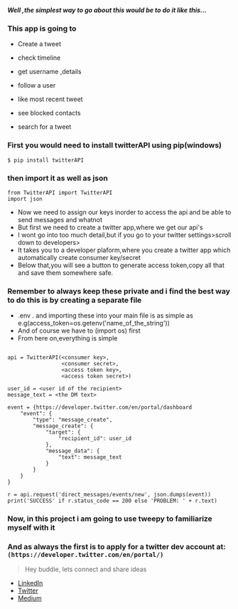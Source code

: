 ##### Well ,the simplest way to go about this would be to do it like this...

### This app is going to

* Create a tweet

* check timeline

* get username ,details

* follow a user

* like most recent tweet
* see blocked contacts

* search for a tweet

### First you would need to install twitterAPI using pip(windows)
```
$ pip install twitterAPI
```
### then import it as well as json
```
from TwitterAPI import TwitterAPI
import json
```
* Now we need to assign our keys inorder to access the api and be able to send messages and whatnot
* But first we need to create a twitter app,where we get our api's
* I wont go into too much detail,but if you go to your twitter settings>scroll down to developers>
* It takes you to a developer plaform,where you create a twitter app which automatically create consumer key/secret
* Below that,you will see a button to generate access token,copy all that and save them somewhere safe.
### Remember to always keep these private and i find the best way to do this is by creating a separate file
* .env . and importing these into your main file is as simple as e.g(access_token=os.getenv('name_of_the_string'))
* And of course we have to (import os) first
* From here on,everything is simple


```

api = TwitterAPI(<consumer key>,
                 <consumer secret>,
                 <access token key>,
                 <access token secret>)

user_id = <user id of the recipient>
message_text = <the DM text>

event = {https://developer.twitter.com/en/portal/dashboard
    "event": {
        "type": "message_create",
        "message_create": {
            "target": {
                "recipient_id": user_id
            },
            "message_data": {
                "text": message_text
            }
        }
    }
}

r = api.request('direct_messages/events/new', json.dumps(event))
print('SUCCESS' if r.status_code == 200 else 'PROBLEM: ' + r.text) 
```



### Now, in this project i am going to use tweepy to familiarize myself with it
                   
### And as always the first is to apply for a twitter dev account at:  `(https://developer.twitter.com/en/portal/)`



> Hey buddie, lets connect and share ideas

- [LinkedIn](https://www.linkedin.com/in/nore-yahm/)
- [Twitter](https://twitter.com/pvrple_blvck/)
- [Medium](https://pvrpleblvck.medium.com/)

